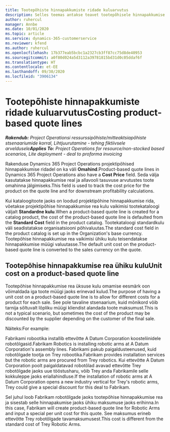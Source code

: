 ```yaml
---
title: Tootepõhiste hinnapakkumiste ridade kuluarvutus
description: Selles teemas antakse teavet tootepõhisele hinnapakkumise reale omahinna rakendamise kohta.
author: ruhercul
manager: Annbe
ms.date: 10/01/2020
ms.topic: article
ms.service: dynamics-365-customerservice
ms.reviewer: kfend
ms.author: ruhercul
ms.openlocfilehash: 17b377eab5bcbc1a2327cb3ff87cc75d8de40953
ms.sourcegitcommit: a0f80d024a5d3112a39781815bd31d0c05ddaf6f
ms.translationtype: HT
ms.contentlocale: et-EE
ms.lasthandoff: 09/30/2020
ms.locfileid: "3906134"
---
```

# <a name="costing-product-based-quote-lines"></a><span data-ttu-id="19f5b-103">Tootepõhiste hinnapakkumiste ridade kuluarvutus</span><span class="sxs-lookup"><span data-stu-id="19f5b-103">Costing product-based quote lines</span></span>

<span data-ttu-id="19f5b-104">_**Rakendub:** Project Operationsi ressurssipõhiste/mitteaktsiapõhiste stsenaariumide korral,  Lihtjuurutamine - tehing fiktiivsele arveldusele_</span><span class="sxs-lookup"><span data-stu-id="19f5b-104">_**Applies To:** Project Operations for resource/non-stocked based scenarios, Lite deployment - deal to proforma invoicing_</span></span>


<span data-ttu-id="19f5b-105">Rakenduse Dynamics 365 Project Operations projektipõhised hinnapakkumise ridadel on ka väli **Omahind**.</span><span class="sxs-lookup"><span data-stu-id="19f5b-105">Product-based quote lines in Dynamics 365 Project Operations also have a **Cost Price** field.</span></span> <span data-ttu-id="19f5b-106">Seda välja kasutatakse hinnapakkumise real ja allavooli tasuvuse arvutustes toote omahinna jälgimiseks.</span><span class="sxs-lookup"><span data-stu-id="19f5b-106">This field is used to track the cost price for the product on the quote line and for downstream profitability calculations.</span></span>

<span data-ttu-id="19f5b-107">Kui kataloogitoote jaoks on loodud projektipõhine hinnapakkumise rida, võetakse projektipõhise hinnapakkumise rea kulu vaikimisi tootekataloogi väljalt **Standardne kulu**.</span><span class="sxs-lookup"><span data-stu-id="19f5b-107">When a product-based quote line is created for a catalog product, the cost of the product-based quote line is defaulted from the **Standard Cost** field in the product catalog.</span></span> <span data-ttu-id="19f5b-108">Tootekataloogi standardkulu väli seadistatakse organisatsiooni põhivaluutas.</span><span class="sxs-lookup"><span data-stu-id="19f5b-108">The standard cost field in the product catalog is set up in the Organization's base currency.</span></span> <span data-ttu-id="19f5b-109">Tootepõhise hinnapakkumise rea vaikimisi ühiku kulu teisendatakse hinnapakkumise müügi valuutasse.</span><span class="sxs-lookup"><span data-stu-id="19f5b-109">The default unit cost on the product-based quote line is converted to the sales currency on the quote.</span></span>

## <a name="unit-cost-on-a-product-based-quote-line"></a><span data-ttu-id="19f5b-110">Tootepõhise hinnapakkumise rea ühiku kulu</span><span class="sxs-lookup"><span data-stu-id="19f5b-110">Unit cost on a product-based quote line</span></span>

<span data-ttu-id="19f5b-111">Tootepõhise hinnapakkumise rea üksuse kulu omamise eesmärk oon võimaldada iga toote müügi jaoks erinevad kulud.</span><span class="sxs-lookup"><span data-stu-id="19f5b-111">The purpose of having a unit cost on a product-based quote line is to allow for different costs for a product for each sale.</span></span> <span data-ttu-id="19f5b-112">See pole tavaline stsenaarium, kuid mõnikord võib tarnija sõltuvalt lõpliku müügi kliendist alandada toote maksumust.</span><span class="sxs-lookup"><span data-stu-id="19f5b-112">This is not a typical scenario, but sometimes the cost of the product may be discounted by the supplier depending on the customer of the final sale.</span></span>

<span data-ttu-id="19f5b-113">Näiteks:</span><span class="sxs-lookup"><span data-stu-id="19f5b-113">For example:</span></span>

<span data-ttu-id="19f5b-114">Fabrikami robootika installib ettevõtte A Datum Corporation koosteliinidele robotõlgasid.</span><span class="sxs-lookup"><span data-stu-id="19f5b-114">Fabrikam Robotics is installing robotic arms at A Datum Corporation's assembly lines.</span></span> <span data-ttu-id="19f5b-115">Fabrikami pakub paigaldusteenused, kuid robotõlgade tootja on Trey robootika.</span><span class="sxs-lookup"><span data-stu-id="19f5b-115">Fabrikam provides installation services but the robotic arms are procured from Trey robotics.</span></span> <span data-ttu-id="19f5b-116">Kui ettevõtte A Datum Corporation poolt paigaldatavad robotõlad avavad ettevõtte Trey robotõlgade jaoks uue tööstusharu, võib Trey anda Fabrikamile selle kokkuleppe jaoks eriallahindluse.</span><span class="sxs-lookup"><span data-stu-id="19f5b-116">If the installation of robotic arms at A Datum Corporation opens a new industry vertical for Trey's robotic arms, Trey could give a special discount for this deal to Fabrikam.</span></span>

<span data-ttu-id="19f5b-117">Sel juhul loob Fabrikam robotõlgade jaoks tootepõhise hinnapakkumise rea ja sisestab selle hinnapakumise jaoks ühiku maksumuse jaoks erihinna.</span><span class="sxs-lookup"><span data-stu-id="19f5b-117">In this case, Fabrikam will create product-based quote line for Robotic Arms and input a special per unit cost for this quote.</span></span> <span data-ttu-id="19f5b-118">See maksumus erineb ettevõtte Trey robotõlgade tavamaksumusest.</span><span class="sxs-lookup"><span data-stu-id="19f5b-118">This cost is different from the standard cost of Trey Robotic Arms.</span></span>
